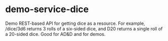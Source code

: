 # demo-service-dice
Demo REST-based API for getting dice as a resource. For example, /dice/3d6 returns 3 rolls of a six-sided dice, and D20 returns a single roll of a 20-sided dice. Good for AD&amp;D and for demos.
